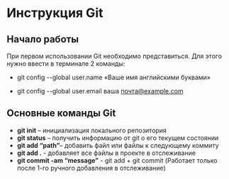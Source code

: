 # Инструкция Git

## Начало работы

При первом использовании Git необходимо представиться.  Для этого нужно ввести в терминале 2 команды:

* git config --global user.name «Ваше имя английскими буквами»  

* git config --global user.email ваша почта@example.com

## Основные команды Git

* **git init** – инициализация локального репозитория
* **git status** – получить информацию от git о его текущем состоянии
* **git add “path”**– добавить файл или файлы к следующему коммиту
* **git add .** - добавляет все файлы в проекте в отслеживание
* **git commit -am “message”** - git add + git commit (Работает только после 1-го ручного добавления в отслеживание)
